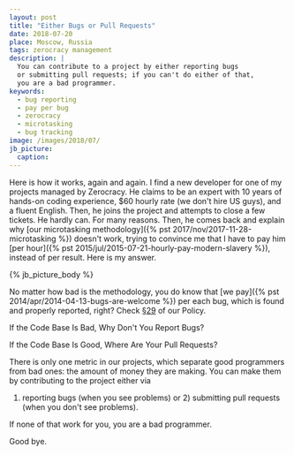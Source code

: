 ```yaml
---
layout: post
title: "Either Bugs or Pull Requests"
date: 2018-07-20
place: Moscow, Russia
tags: zerocracy management
description: |
  You can contribute to a project by either reporting bugs
  or submitting pull requests; if you can't do either of that,
  you are a bad programmer.
keywords:
  - bug reporting
  - pay per bug
  - zerocracy
  - microtasking
  - bug tracking
image: /images/2018/07/
jb_picture:
  caption:
---
```


Here is how it works, again and again. I find a new developer for one of
my projects managed by Zerocracy. He claims to be an expert with 10 years
of hands-on coding experience, $60 hourly rate (we don't hire US guys),
and a fluent English. Then, he joins the project and attempts
to close a few tickets. He hardly can. For many reasons. Then, he comes back
and explain why [our microtasking methodology]({% pst 2017/nov/2017-11-28-microtasking %})
doesn't work, trying to convince me
that I have to pay him [per hour]({% pst 2015/jul/2015-07-21-hourly-pay-modern-slavery %}),
instead of per result. Here is my answer.

<!--more-->

{% jb_picture_body %}

No matter how bad is the methodology, you do know that [we pay]({% pst 2014/apr/2014-04-13-bugs-are-welcome %})
per each bug, which is found and properly reported, right?
Check [§29](http://www.zerocracy.com/policy.html#29) of our Policy.

If the Code Base Is Bad, Why Don't You Report Bugs?

If the Code Base Is Good, Where Are Your Pull Requests?

There is only one metric in our projects, which separate good programmers
from bad ones: the amount of money they are making.
You can make them by contributing to the project either via
1) reporting bugs (when you see problems)
or 2) submitting pull requests (when you don't see problems).

If none of that work for you, you are a bad programmer.

Good bye.
